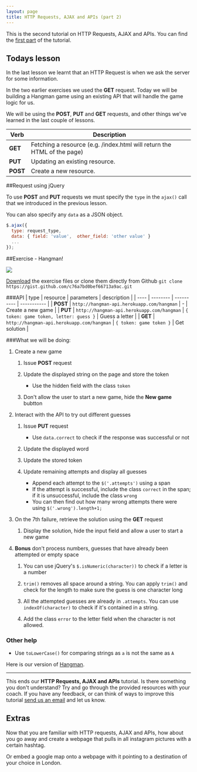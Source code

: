 ```yaml
---
layout: page
title: HTTP Requests, AJAX and APIs (part 2)
---
```


This is the second tutorial on HTTP Requests, AJAX and APIs. You can find the [first part](../lesson4/tutorial.html) of the tutorial.

## Todays lesson

In the last lesson we learnt that an HTTP Request is when we ask the server for some information.

In the two earlier exercises we used the **GET** request. Today we will be building a Hangman game using an existing API that will handle the game logic for us.

We will be using the **POST**, **PUT** and **GET** requests, and other things we've learned in the last couple of lessons.


| Verb | Description |
| ---- | ----------- |
| **GET**  |  Fetching a resource (e.g. /index.html  will return the HTML of the page) |
| **PUT**  |  Updating an existing resource. |
| **POST** |  Create a new resource. |


##Request using jQuery

To use **POST** and **PUT** requests we must specify the `type` in the `ajax()` call that we introduced in the previous lesson.

You can also specify any `data` as a JSON object.

```js
$.ajax({
  type: request_type,
  data: { field: 'value',  other_field: 'other value' }
  ...
});
```

##Exercise - Hangman!

![](assets/images/hangman.png)

[Download](https://gist.github.com/despo/c76a7bd0bef66713a9ac/download) the exercise files or clone them directly from Github `git clone https://gist.github.com/c76a7bd0bef66713a9ac.git`

###API
| type | resource | parameters | description |
| ---- | -------- | ---------- | ----------- |
| **POST**  | `http://hangman-api.herokuapp.com/hangman` | - | Create a new game |
| **PUT**  | `http://hangman-api.herokuapp.com/hangman` | `{ token: game token, letter: guess }` | Guess a letter |
| **GET**  | `http://hangman-api.herokuapp.com/hangman` | `{ token: game token }` | Get solution |

###What we will be doing:

1. Create a new game

    1. Issue **POST** request

    2. Update the displayed string on the page and store the token
        - Use the hidden field with the class `token`

    3. Don't allow the user to start a new game, hide the **New game** bubtton

2. Interact with the API to try out different guesses

    1. Issue **PUT** request
        - Use `data.correct` to check if the response was successful or not

    2. Update the displayed word

    3. Update the stored token

    4. Update remaining attempts and display all guesses
        - Append each attempt to the `$('.attempts')` using a span
        - If the attempt is successful, include the class `correct` in the span; if it is unsuccessful, include the class `wrong`
        - You can then find out how many wrong attempts there were using `$('.wrong').length+1;`

3. On the 7th failure, retrieve the solution using the **GET** request

    1. Display the solution, hide the input field and allow a user to start a new game

4. **Bonus** don't process numbers, guesses that have already been attempted or empty space

    1. You can use jQuery's `$.isNumeric(character))` to check if a letter is a number

    2. `trim()` removes all space around a string. You can apply `trim()` and check for the length to make sure the guess is one character long

    3. All the attempted guesses are already in `.attempts`. You can use `indexOf(character)` to check if it's contained in a string.

    4. Add the class `error` to the letter field when the character is not allowed.

### Other help

- Use `toLowerCase()` for comparing strings as `a` is not the same as `A`

Here is our version of [Hangman](../../examples/hangman/index.html).

---
This ends our **HTTP Requests, AJAX and APIs** tutorial. Is there something you don't understand? Try and go through the provided resources with your coach. If you have any feedback, or can think of ways to improve this tutorial [send us an email](mailto:feedback@codebar.io) and let us know.

## Extras

Now that you are familiar with HTTP requests, AJAX and APIs, how about you go away and create a webpage that pulls in all instagram pictures with a certain hashtag.

Or embed a google map onto a webpage with it pointing to a destination of your choice in London.

